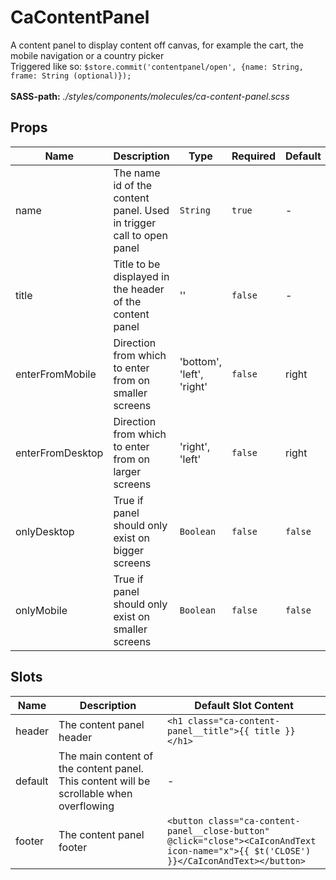 # CaContentPanel

A content panel to display content off canvas, for example the cart, the mobile navigation or a country picker<br> Triggered like so: `$store.commit('contentpanel/open', {name: String, frame: String (optional)});`<br><br> **SASS-path:** _./styles/components/molecules/ca-content-panel.scss_

## Props

<!-- @vuese:CaContentPanel:props:start -->
|Name|Description|Type|Required|Default|
|---|---|---|---|---|
|name|The name id of the content panel. Used in trigger call to open panel|`String`|`true`|-|
|title|Title to be displayed in the header of the content panel|''|`false`|-|
|enterFromMobile|Direction from which to enter from on smaller screens|'bottom', 'left', 'right'|`false`|right|
|enterFromDesktop|Direction from which to enter from on larger screens|'right', 'left'|`false`|right|
|onlyDesktop|True if panel should only exist on bigger screens|`Boolean`|`false`|`false`|
|onlyMobile|True if panel should only exist on smaller screens|`Boolean`|`false`|`false`|

<!-- @vuese:CaContentPanel:props:end -->


## Slots

<!-- @vuese:CaContentPanel:slots:start -->
|Name|Description|Default Slot Content|
|---|---|---|
|header|The content panel header|`<h1 class="ca-content-panel__title">{{ title }}</h1>`|
|default|The main content of the content panel. This content will be scrollable when overflowing|-|
|footer|The content panel footer|`<button class="ca-content-panel__close-button" @click="close"><CaIconAndText icon-name="x">{{ $t('CLOSE') }}</CaIconAndText></button>`|

<!-- @vuese:CaContentPanel:slots:end -->


